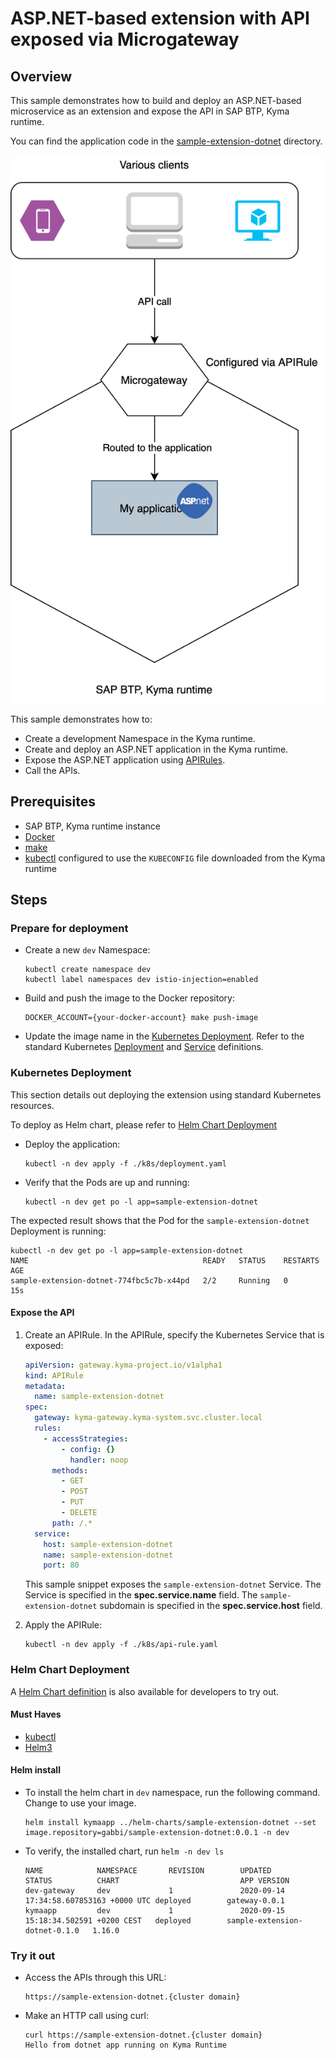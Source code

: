 # ASP.NET-based extension with API exposed via Microgateway

## Overview

This sample demonstrates how to build and deploy an ASP.NET-based microservice as an extension and expose the API in SAP BTP, Kyma runtime.

You can find the application code in the [sample-extension-dotnet](./sample-extension-dotnet) directory.

![extension](assets/extension.png)

This sample demonstrates how to:

* Create a development Namespace in the Kyma runtime.
* Create and deploy an ASP.NET application in the Kyma runtime.
* Expose the ASP.NET application using [APIRules](https://kyma-project.io/docs/components/api-gateway#custom-resource-api-rule).
* Call the APIs.

## Prerequisites

* SAP BTP, Kyma runtime instance
* [Docker](https://www.docker.com/)
* [make](https://www.gnu.org/software/make/)
* [kubectl](https://kubernetes.io/docs/tasks/tools/install-kubectl/) configured to use the `KUBECONFIG` file downloaded from the Kyma runtime

## Steps

### Prepare for deployment

* Create a new `dev` Namespace:

    ```shell
    kubectl create namespace dev
    kubectl label namespaces dev istio-injection=enabled
    ```

* Build and push the image to the Docker repository:

    ```shell
    DOCKER_ACCOUNT={your-docker-account} make push-image
    ```

* Update the image name in the [Kubernetes Deployment](k8s/deployment.yaml). Refer to the standard Kubernetes [Deployment](https://kubernetes.io/docs/concepts/workloads/controllers/deployment/) and [Service](https://kubernetes.io/docs/concepts/services-networking/service/) definitions.

### Kubernetes Deployment

This section details out deploying the extension using standard Kubernetes resources.

To deploy as Helm chart, please refer to [Helm Chart Deployment](#helm-chart-deployment)

* Deploy the application:

    ```shell
    kubectl -n dev apply -f ./k8s/deployment.yaml
    ```

* Verify that the Pods are up and running:

    ```shell
    kubectl -n dev get po -l app=sample-extension-dotnet
    ```

The expected result shows that the Pod for the `sample-extension-dotnet` Deployment is running:

```shell
kubectl -n dev get po -l app=sample-extension-dotnet
NAME                                       READY   STATUS    RESTARTS   AGE
sample-extension-dotnet-774fbc5c7b-x44pd   2/2     Running   0          15s
```

#### Expose the API

1. Create an APIRule. In the APIRule, specify the Kubernetes Service that is exposed:

    ```yaml
    apiVersion: gateway.kyma-project.io/v1alpha1
    kind: APIRule
    metadata:
      name: sample-extension-dotnet
    spec:
      gateway: kyma-gateway.kyma-system.svc.cluster.local
      rules:
        - accessStrategies:
            - config: {}
              handler: noop
          methods:
            - GET
            - POST
            - PUT
            - DELETE
          path: /.*
      service:
        host: sample-extension-dotnet
        name: sample-extension-dotnet
        port: 80
    ```  

    This sample snippet exposes the `sample-extension-dotnet` Service. The Service is specified in the **spec.service.name** field.
    The `sample-extension-dotnet` subdomain is specified in the **spec.service.host** field.

2. Apply the APIRule:

    ```shell
    kubectl -n dev apply -f ./k8s/api-rule.yaml
    ```

### Helm Chart Deployment

A [Helm Chart definition](../helm-charts/sample-extension-dotnet/README.md) is also available for developers to try out.

#### Must Haves

* [kubectl](https://kubernetes.io/docs/tasks/tools/install-kubectl/)
* [Helm3](https://helm.sh/docs/intro/install/)

#### Helm install

* To install the helm chart in `dev` namespace, run the following command. Change to use your image.

    ```shell
    helm install kymaapp ../helm-charts/sample-extension-dotnet --set image.repository=gabbi/sample-extension-dotnet:0.0.1 -n dev
    ```

* To verify, the installed chart, run `helm -n dev ls`

    ```shell
    NAME            NAMESPACE       REVISION        UPDATED                                 STATUS          CHART                           APP VERSION
    dev-gateway     dev             1               2020-09-14 17:34:58.607853163 +0000 UTC deployed        gateway-0.0.1
    kymaapp         dev             1               2020-09-15 15:18:34.502591 +0200 CEST   deployed        sample-extension-dotnet-0.1.0   1.16.0
    ```

### Try it out

* Access the APIs through this URL:

    ```shell
    https://sample-extension-dotnet.{cluster domain}
    ```

* Make an HTTP call using curl:

    ```shell
    curl https://sample-extension-dotnet.{cluster domain}
    Hello from dotnet app running on Kyma Runtime
    ```

